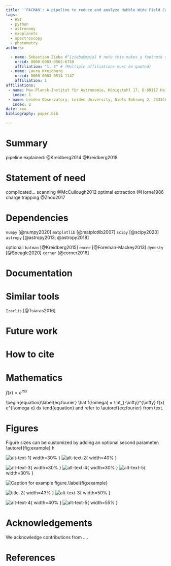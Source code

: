 ```yaml
---
title: '`PACMAN`: A pipeline to reduce and analyze Hubble Wide Field Camera 3 IF Grism data'
tags:
  - HST
  - python
  - astronomy
  - exoplanets
  - spectroscopy
  - photometry
authors:

  - name: Sebastian Zieba #^[zieba@mpia] # note this makes a footnote saying 'co-first author'
    orcid: 0000-0003-0562-6750
    affiliation: "1, 2" # (Multiple affiliations must be quoted)
  - name: Laura Kreidberg
    orcid: 0000-0003-0514-1147
    affiliation: 1
affiliations:
 - name: Max-Planck-Institut für Astronomie, Königstuhl 17, D-69117 Heidelberg, Germany
   index: 1
 - name: Leiden Observatory, Leiden University, Niels Bohrweg 2, 2333CA Leiden, The Netherlands
   index: 2
date: xxx
bibliography: paper.bib

---
```


# Summary

pipeline explained: @Kreidberg2014 @Kreidberg2018 

# Statement of need

complicated... 
scanning @McCullough2012
optimal extraction @Horne1986
charge trapping @Zhou2017

# Dependencies

`numpy` [@numpy2020]
`matplotlib` [@matplotlib2007]
`scipy` [@scipy2020]
`astropy` [@astropy2013; @astropy2018]


optional:
`batman` [@Kreidberg2015]
`emcee` [@Foreman-Mackey2013]
`dynesty` [@Speagle2020]
`corner` [@corner2016]

# Documentation

# Similar tools

`Iraclis` [@Tsiaras2016]

# Future work

# How to cite




# Mathematics

$f(x) = e^{\pi/x}$

\begin{equation}\label{eq:fourier}
\hat f(\omega) = \int_{-\infty}^{\infty} f(x) e^{i\omega x} dx
\end{equation}
and refer to \autoref{eq:fourier} from text.


# Figures

Figure sizes can be customized by adding an optional second parameter: \autoref{fig:example} h

![alt-text-1](figures/di_0.png "title-1"){ width=30% } ![alt-text-2](figures/trace_61.png "title-2"){ width=40% }

![alt-text-3](figures/spec_bins12.png "title-1"){ width=30% } ![alt-text-4](figures/raw_lc_0.png "title-2"){ width=30% } ![alt-text-5](figures/fit_lc_0_2022-02-15_22-34-53.png "title-2"){ width=30% }

![Caption for example figure.\label{fig:example}](figures/joss-logo.png)


![](figures/trace_61.png "title-2"){ width=43% } ![alt-text-3](figures/spec_bins12.png "title-1"){ width=50% } 

![alt-text-4](figures/raw_lc_0.png "title-2"){ width=40% } ![alt-text-5](figures/fit_lc_0_2022-02-15_22-34-53.png "title-2"){ width=55% }



# Acknowledgements

We acknowledge contributions from ....

# References
